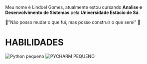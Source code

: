 Meu nome é Lindoel Gomes, atualmente estou cursando **Analise e Desenvolvimento de Sistemas** pela **Universidade Estácio de Sá**.

🧐"Não posso mudar o que fui, mas posso construir o que serei" 🍃

# HABILIDADES

![Python pequeno](https://user-images.githubusercontent.com/79064145/117207891-df858280-adca-11eb-8d28-f6df836e7294.jpg)          ![PYCHARM PEQUENO](https://user-images.githubusercontent.com/79064145/117208942-19a35400-adcc-11eb-93f1-46828a8f709b.png)
